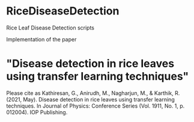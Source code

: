 # RiceDiseaseDetection
Rice Leaf Disease Detection scripts

Implementation of the paper
# "Disease detection in rice leaves using transfer learning techniques"

Please cite as
Kathiresan, G., Anirudh, M., Nagharjun, M., & Karthik, R. (2021, May). Disease detection in rice leaves using transfer learning techniques. In Journal of Physics: Conference Series (Vol. 1911, No. 1, p. 012004). IOP Publishing.

